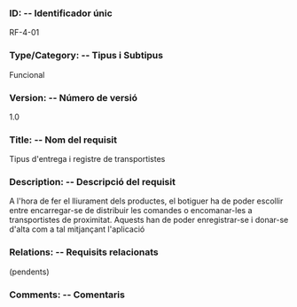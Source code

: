 ### ID: -- Identificador únic
RF-4-01
### Type/Category: -- Tipus i Subtipus
Funcional
### Version: -- Número de versió
1.0
### Title: -- Nom del requisit
Tipus d'entrega i registre de transportistes
### Description: -- Descripció del requisit
A l'hora de fer el lliurament dels productes, el botiguer ha de poder escollir entre encarregar-se de distribuir les comandes o encomanar-les a transportistes de proximitat. Aquests han de poder enregistrar-se i donar-se d'alta com a tal mitjançant l'aplicació
### Relations: -- Requisits relacionats
(pendents)
### Comments: -- Comentaris
